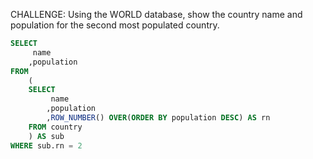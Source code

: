 CHALLENGE: Using the WORLD database, show the country name and population for the second most populated country.
```sql
SELECT
     name
    ,population
FROM
    (
    SELECT
         name
        ,population
        ,ROW_NUMBER() OVER(ORDER BY population DESC) AS rn
    FROM country
    ) AS sub
WHERE sub.rn = 2
```
